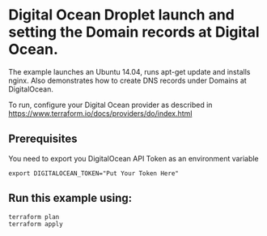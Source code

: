 # Digital Ocean Droplet launch and setting the Domain records at Digital Ocean.

The example launches an Ubuntu 14.04, runs apt-get update and installs nginx. Also demonstrates how to create DNS records under Domains at DigitalOcean.

To run, configure your Digital Ocean provider as described in https://www.terraform.io/docs/providers/do/index.html

## Prerequisites
You need to export you DigitalOcean API Token as an environment variable

    export DIGITALOCEAN_TOKEN="Put Your Token Here"

## Run this example using:

    terraform plan
    terraform apply
